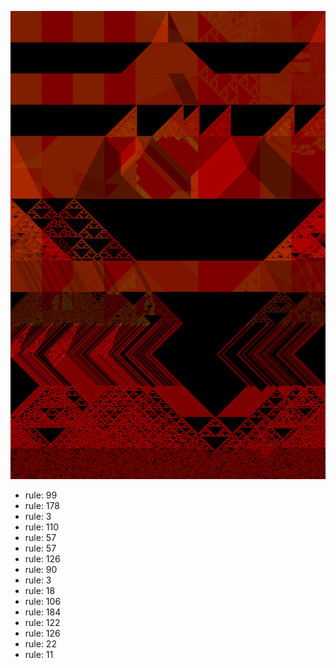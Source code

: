 ![photo](./output.png) 
 * rule: 99
* rule: 178
* rule: 3
* rule: 110
* rule: 57
* rule: 57
* rule: 126
* rule: 90
* rule: 3
* rule: 18
* rule: 106
* rule: 184
* rule: 122
* rule: 126
* rule: 22
* rule: 11
